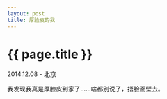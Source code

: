 ```yaml
---
layout: post
title: 厚脸皮的我
---
```


{{ page.title }}
================

<p class="meta"> 2014.12.08 - 北京</p>

我发现我真是厚脸皮到家了……啥都别说了，捂脸面壁去。

